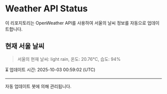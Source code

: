 
# Weather API Status

이 리포지토리는 OpenWeather API를 사용하여 서울의 날씨 정보를 자동으로 업데이트합니다.

## 현재 서울 날씨
> 서울의 현재 날씨: light rain, 온도: 20.76°C, 습도: 94%

⏳ 업데이트 시간: 2025-10-03 00:59:02 (UTC)

---
자동 업데이트 봇에 의해 관리됩니다.
